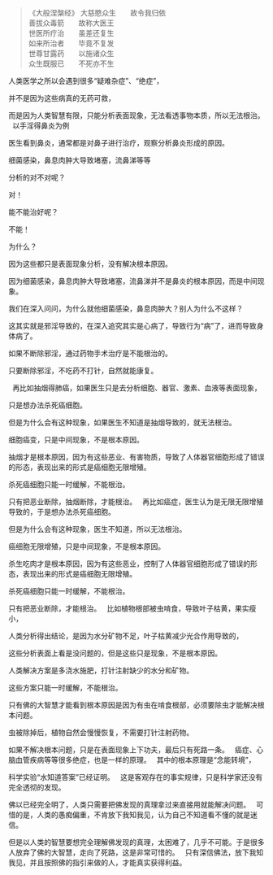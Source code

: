 > 《大般涅槃经》
> 大慈愍众生　　故令我归依  
> 善拔众毒箭　　故称大医王  
> 世医所疗治　　虽差还复生  
> 如来所治者　　毕竟不复发  
> 世尊甘露药　　以施诸众生  
> 众生既服已　　不死亦不生

人类医学之所以会遇到很多“疑难杂症”、“绝症”，

并不是因为这些病真的无药可救，

而是因为人类智慧有限，只能分析表面现象，无法看透事物本质，所以无法根治。
&nbsp;
以手淫得鼻炎为例

医生看到鼻炎，通常都是对鼻子进行治疗，观察分析鼻炎形成的原因。

细菌感染，鼻息肉肿大导致堵塞，流鼻涕等等

分析的对不对呢？

对！

能不能治好呢？

不能！

为什么？

因为这些都只是表面现象分析，没有解决根本原因。

因为细菌感染，鼻息肉肿大导致堵塞，流鼻涕并不是鼻炎的根本原因，而是中间现象。

我们在深入问问，为什么就他细菌感染，鼻息肉肿大？别人为什么不这样？

这其实就是邪淫导致的，在深入追究其实是心病了，导致行为“病”了，进而导致身体病了。

如果不断除邪淫，通过药物手术治疗是不能根治的。

只要断除邪淫，不吃药不打针，自然就能康复。

&nbsp;
再比如抽烟得肺癌，如果医生只是去分析细胞、器官、激素、血液等表面现象，

只是想办法杀死癌细胞。

但是为什么会有这种现象，如果医生不知道是抽烟导致的，就无法根治。

细胞癌变，只是中间现象，不是根本原因。

抽烟才是根本原因，因为有这些恶业、有害物质，导致了人体器官细胞形成了错误的形态，表现出来的形式是癌细胞无限增殖。

杀死癌细胞只能一时缓解，不能根治。

只有把恶业断除，抽烟断除，才能根治。
&nbsp;
再比如癌症，医生认为是无限无限增殖导致的，于是想办法杀死癌细胞。

但是为什么会有这种现象，医生不知道，所以无法根治。

癌细胞无限增殖，只是中间现象，不是根本原因。

杀生吃肉才是根本原因，因为有这些恶业，控制了人体器官细胞形成了错误的形态，表现出来的形式是癌细胞无限增殖。

杀死癌细胞只能一时缓解，不能根治。

只有把恶业断除，才能根治。
&nbsp;
比如植物根部被虫啃食，导致叶子枯黄，果实瘦小，

人类分析得出结论，是因为水分矿物不足，叶子枯黄减少光合作用导致的，

这些分析表面上看是没问题的，但是这些只是现象，不是根本原因。

人类解决方案是多浇水施肥，打针注射缺少的水分和矿物。

这些方案只能一时缓解，不能根治。

只有佛的大智慧才能看到根本原因是因为有虫在啃食根部，必须要除虫才能解决根本问题。

虫被除掉后，植物自然会慢慢恢复，不需要打针注射药物。

如果不解决根本问题，只是在表面现象上下功夫，最后只有死路一条。
&nbsp;
癌症、心脑血管疾病等等很多绝症，也是一样的原理。
&nbsp;
其中的根本原理是“念能转境”，

科学实验“水知道答案”已经证明。
&nbsp;
这是客观存在的事实规律，只是科学家还没有完全透彻的发现。

佛以已经完全明了，人类只需要把佛发现的真理拿过来直接用就能解决问题。
&nbsp;
可惜的是，人类的愚痴偏重，不肯放下我知我见，认为自己不知道看不懂的就是迷信。

但是以人类的智慧要想完全理解佛发现的真理，太困难了，几乎不可能。于是很多人放弃了佛的大智慧，走向了死路，这是非常可惜的。
&nbsp;
只有深信佛法，放下我知我见，并且按照佛的指引来做的人，才能真实获得利益。